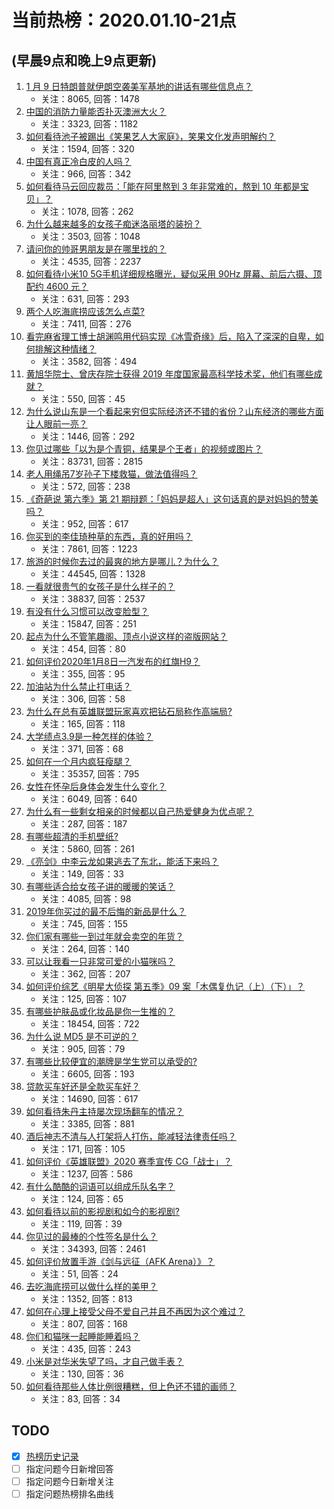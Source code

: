# 当前热榜：2020.01.10-21点
## (早晨9点和晚上9点更新)
1. [1 月 9 日特朗普就伊朗空袭美军基地的讲话有哪些信息点？](https://www.zhihu.com/question/365389027)
    * 关注：8065, 回答：1478
2. [中国的消防力量能否扑灭澳洲大火？](https://www.zhihu.com/question/365065586)
    * 关注：3323, 回答：1182
3. [如何看待池子被踢出《笑果艺人大家庭》，笑果文化发声明解约？](https://www.zhihu.com/question/365536025)
    * 关注：1594, 回答：320
4. [中国有真正冷白皮的人吗？](https://www.zhihu.com/question/279663039)
    * 关注：966, 回答：342
5. [如何看待马云回应裁员：「能在阿里熬到 3 年非常难的，熬到 10 年都是宝贝」？](https://www.zhihu.com/question/365442939)
    * 关注：1078, 回答：262
6. [为什么越来越多的女孩子痴迷洛丽塔的装扮？](https://www.zhihu.com/question/285494667)
    * 关注：3503, 回答：1048
7. [请问你的帅哥男朋友是在哪里找的？](https://www.zhihu.com/question/363268434)
    * 关注：4535, 回答：2237
8. [如何看待小米10 5G手机详细规格曝光，疑似采用 90Hz 屏幕、前后六摄、顶配约 4600 元？](https://www.zhihu.com/question/365579235)
    * 关注：631, 回答：293
9. [两个人吃海底捞应该怎么点菜?](https://www.zhihu.com/question/307611618)
    * 关注：7411, 回答：276
10. [看完麻省理工博士胡渊鸣用代码实现《冰雪奇缘》后，陷入了深深的自卑，如何排解这种情绪？](https://www.zhihu.com/question/365148040)
    * 关注：3582, 回答：494
11. [黄旭华院士、曾庆存院士获得 2019 年度国家最高科学技术奖，他们有哪些成就？](https://www.zhihu.com/question/365591500)
    * 关注：550, 回答：45
12. [为什么说山东是一个看起来穷但实际经济还不错的省份？山东经济的哪些方面让人眼前一亮？](https://www.zhihu.com/question/365445481)
    * 关注：1446, 回答：292
13. [你见过哪些「以为是个青铜，结果是个王者」的视频或图片？](https://www.zhihu.com/question/308662400)
    * 关注：83731, 回答：2815
14. [老人用绳吊7岁孙子下楼救猫，做法值得吗？](https://www.zhihu.com/question/365098465)
    * 关注：572, 回答：238
15. [《奇葩说 第六季》第 21 期辩题：「妈妈是超人」这句话真的是对妈妈的赞美吗？](https://www.zhihu.com/question/365086853)
    * 关注：952, 回答：617
16. [你买到的李佳琦种草的东西，真的好用吗？](https://www.zhihu.com/question/353192048)
    * 关注：7861, 回答：1223
17. [旅游的时候你去过的最爽的地方是哪儿？为什么？](https://www.zhihu.com/question/19851528)
    * 关注：44545, 回答：1328
18. [一看就很贵气的女孩子是什么样子的？](https://www.zhihu.com/question/322175199)
    * 关注：38837, 回答：2537
19. [有没有什么习惯可以改变脸型？](https://www.zhihu.com/question/311499979)
    * 关注：15847, 回答：251
20. [起点为什么不管笔趣阁、顶点小说这样的盗版网站？](https://www.zhihu.com/question/358814080)
    * 关注：454, 回答：80
21. [如何评价2020年1月8日一汽发布的红旗H9？](https://www.zhihu.com/question/363901038)
    * 关注：355, 回答：95
22. [加油站为什么禁止打电话？](https://www.zhihu.com/question/312428774)
    * 关注：306, 回答：58
23. [为什么在总有英雄联盟玩家喜欢把钻石局称作高端局?](https://www.zhihu.com/question/360713589)
    * 关注：165, 回答：118
24. [大学绩点3.9是一种怎样的体验？](https://www.zhihu.com/question/55710472)
    * 关注：371, 回答：68
25. [如何在一个月内疯狂瘦腿？](https://www.zhihu.com/question/320287107)
    * 关注：35357, 回答：795
26. [女性在怀孕后身体会发生什么变化？](https://www.zhihu.com/question/343372179)
    * 关注：6049, 回答：640
27. [为什么有一些剩女相亲的时候都以自己热爱健身为优点呢？](https://www.zhihu.com/question/364346645)
    * 关注：287, 回答：187
28. [有哪些超清的手机壁纸?](https://www.zhihu.com/question/335148074)
    * 关注：5860, 回答：261
29. [《亮剑》中李云龙如果逃去了东北，能活下来吗？](https://www.zhihu.com/question/62502058)
    * 关注：149, 回答：33
30. [有哪些适合给女孩子讲的暖暖的笑话？](https://www.zhihu.com/question/364172435)
    * 关注：4085, 回答：98
31. [2019年你买过的最不后悔的新品是什么？](https://www.zhihu.com/question/365525107)
    * 关注：745, 回答：155
32. [你们家有哪些一到过年就会卖空的年货？](https://www.zhihu.com/question/365390136)
    * 关注：264, 回答：140
33. [可以让我看一只非常可爱的小猫咪吗？](https://www.zhihu.com/question/364489672)
    * 关注：362, 回答：207
34. [如何评价综艺《明星大侦探 第五季》09 案「木偶复仇记（上）（下）」？](https://www.zhihu.com/question/364568993)
    * 关注：125, 回答：107
35. [有哪些护肤品或化妆品是你一生推的？](https://www.zhihu.com/question/319506397)
    * 关注：18454, 回答：722
36. [为什么说 MD5 是不可逆的？](https://www.zhihu.com/question/22651987)
    * 关注：905, 回答：79
37. [有哪些比较便宜的潮牌是学生党可以承受的?](https://www.zhihu.com/question/340187976)
    * 关注：6605, 回答：193
38. [贷款买车好还是全款买车好？](https://www.zhihu.com/question/28508631)
    * 关注：14690, 回答：617
39. [如何看待朱丹主持屡次现场翻车的情况？](https://www.zhihu.com/question/359158378)
    * 关注：3385, 回答：881
40. [酒后神志不清与人打架将人打伤，能减轻法律责任吗？](https://www.zhihu.com/question/365152083)
    * 关注：171, 回答：105
41. [如何评价《英雄联盟》2020 赛季宣传 CG「战士」？](https://www.zhihu.com/question/365521044)
    * 关注：1237, 回答：586
42. [有什么酷酷的词语可以组成乐队名字？](https://www.zhihu.com/question/363611252)
    * 关注：124, 回答：65
43. [如何看待以前的影视剧和如今的影视剧?](https://www.zhihu.com/question/340155851)
    * 关注：119, 回答：39
44. [你见过的最棒的个性签名是什么？](https://www.zhihu.com/question/286144215)
    * 关注：34393, 回答：2461
45. [如何评价放置手游《剑与远征（AFK Arena）》？](https://www.zhihu.com/question/351740100)
    * 关注：51, 回答：24
46. [去吃海底捞可以做什么样的美甲？](https://www.zhihu.com/question/309236802)
    * 关注：1352, 回答：813
47. [如何在心理上接受父母不爱自己并且不再因为这个难过？](https://www.zhihu.com/question/31473116)
    * 关注：807, 回答：168
48. [你们和猫咪一起睡能睡着吗？](https://www.zhihu.com/question/359915064)
    * 关注：435, 回答：243
49. [小米是对华米失望了吗，才自己做手表？](https://www.zhihu.com/question/353962483)
    * 关注：130, 回答：36
50. [如何看待那些人体比例很糟糕，但上色还不错的画师？](https://www.zhihu.com/question/361954303)
    * 关注：83, 回答：34
## TODO
* [x] [热榜历史记录](hot_history/AllHot.md)
* [ ] 指定问题今日新增回答
* [ ] 指定问题今日新增关注
* [ ] 指定问题热榜排名曲线
